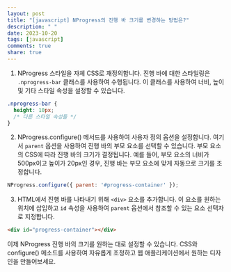 ```yaml
---
layout: post
title: "[javascript] NProgress의 진행 바 크기를 변경하는 방법은?"
description: " "
date: 2023-10-20
tags: [javascript]
comments: true
share: true
---
```


1. NProgress 스타일을 자체 CSS로 재정의합니다. 진행 바에 대한 스타일링은 `.nprogress-bar` 클래스를 사용하여 수행됩니다. 이 클래스를 사용하여 너비, 높이 및 기타 스타일 속성을 설정할 수 있습니다.

```css
.nprogress-bar {
  height: 10px;
  /* 다른 스타일 속성들 */
}
```

2. NProgress.configure() 메서드를 사용하여 사용자 정의 옵션을 설정합니다. 여기서 `parent` 옵션을 사용하여 진행 바의 부모 요소를 선택할 수 있습니다. 부모 요소의 CSS에 따라 진행 바의 크기가 결정됩니다. 예를 들어, 부모 요소의 너비가 500px이고 높이가 20px인 경우, 진행 바는 부모 요소에 맞게 자동으로 크기를 조정합니다.

```javascript
NProgress.configure({ parent: '#progress-container' });
```

3. HTML에서 진행 바를 나타내기 위해 `<div>` 요소를 추가합니다. 이 요소를 원하는 위치에 삽입하고 `id` 속성을 사용하여 `parent` 옵션에서 참조할 수 있는 요소 선택자로 지정합니다.

```html
<div id="progress-container"></div>
```

이제 NProgress 진행 바의 크기를 원하는 대로 설정할 수 있습니다. CSS와 configure() 메소드를 사용하여 자유롭게 조정하고 웹 애플리케이션에서 원하는 디자인을 만들어보세요.